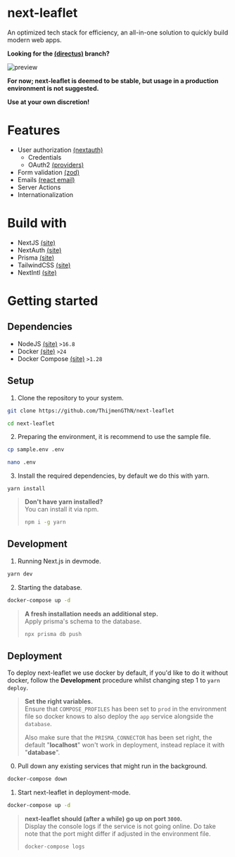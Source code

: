 
# next-leaflet

An optimized tech stack for efficiency, an all-in-one solution to quickly build modern web apps.

<b>Looking for the [(directus)](https://github.com/ThijmenGThN/next-directus) branch?</b>

![preview](https://i.imgur.com/uNKXhM7.png)

<b>For now; next-leaflet is deemed to be stable, but usage in a production environment is not suggested.</b>

<b>Use at your own discretion!</b>

# Features

- User authorization [(nextauth)](https://next-auth.js.org/)
    - Credentials
    - OAuth2 [(providers)](https://next-auth.js.org/providers/)
- Form validation [(zod)](https://zod.dev)
- Emails [(react email)](https://react.email)
- Server Actions
- Internationalization

# Build with

- NextJS [(site)](https://nextjs.org)
- NextAuth [(site)](https://next-auth.js.org/)
- Prisma [(site)](https://www.prisma.io)
- TailwindCSS [(site)](https://tailwindcss.com)
- NextIntl [(site)](https://next-intl-docs.vercel.app)

# Getting started

## Dependencies

- NodeJS [(site)](https://nodejs.org) ` >16.8 `
- Docker [(site)](https://docker.com/get-started/) ` >24 `
- Docker Compose [(site)](https://docs.docker.com/compose/install) ` >1.28 `


## Setup

1. Clone the repository to your system. 
```sh
git clone https://github.com/ThijmenGThN/next-leaflet
```
```sh
cd next-leaflet
```

2. Preparing the environment, it is recommend to use the sample file.
```sh
cp sample.env .env
```
```sh
nano .env
```

3. Install the required dependencies, by default we do this with yarn.
```
yarn install
```
> <b>Don't have yarn installed? </b><br/>
> You can install it via npm.
> ```sh
> npm i -g yarn
> ```

## Development

1. Running Next.js in devmode.
```sh
yarn dev
```

2. Starting the database.
```sh
docker-compose up -d
```
> <b>A fresh installation needs an additional step.</b><br/>
> Apply prisma's schema to the database.
> ```sh
> npx prisma db push
> ```

## Deployment

To deploy next-leaflet we use docker by default, if you'd like to do it without docker, follow the <b>Development</b> procedure whilst changing step 1 to ` yarn deploy `.

> <b>Set the right variables.</b><br />
> Ensure that ` COMPOSE_PROFILES ` has been set to ` prod ` in the environment file so docker knows to also deploy the ` app ` service alongside the ` database `.
>
> Also make sure that the ` PRISMA_CONNECTOR ` has been set right, the default "<b>localhost</b>" won't work in deployment, instead replace it with "<b>database</b>".

0. Pull down any existing services that might run in the background.
```sh
docker-compose down
```

1. Start next-leaflet in deployment-mode.
```sh
docker-compose up -d
```

> <b>next-leaflet should (after a while) go up on port ` 3000 `.</b><br />
> Display the console logs if the service is not going online. Do take note that the port might differ if adjusted in the environment file.
> ```sh
> docker-compose logs
> ```

